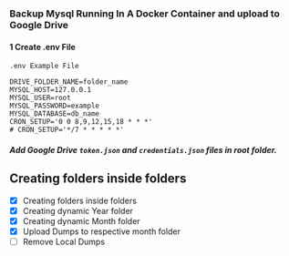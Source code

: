### Backup Mysql Running In A Docker Container and upload to Google Drive

#### 1 Create .env File
`.env Example File`

```
DRIVE_FOLDER_NAME=folder_name
MYSQL_HOST=127.0.0.1
MYSQL_USER=root
MYSQL_PASSWORD=example
MYSQL_DATABASE=db_name
CRON_SETUP='0 0 8,9,12,15,18 * * *'
# CRON_SETUP='*/7 * * * * *'
```
##### Add Google Drive `token.json` and `credentials.json` files in root folder.

## Creating folders inside folders
- [x] Creating folders inside folders
- [x] Creating dynamic Year folder
- [x] Creating dynamic Month folder
- [x] Upload Dumps to respective month folder
- [ ] Remove Local Dumps 